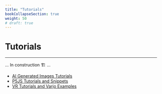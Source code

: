 ```yaml
---
title: "Tutorials"
bookCollapseSection: true
weight: 50
# draft: true
---
```


# Tutorials

---

... In construction 🏗️ ...

- [AI Generated Images Tutorials](./ai-images/)
- [P5JS Tutorials and Snippets](./p5-js/)
- [VR Tutorials and Varjo Examples](./virtual-reality/)
